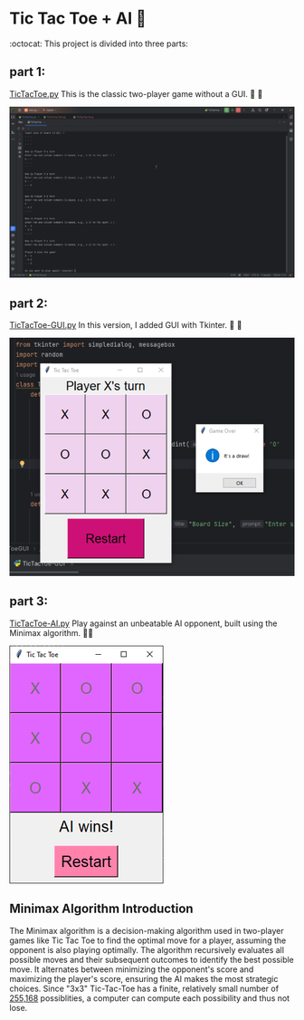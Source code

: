 # Tic Tac Toe + AI :robot:
:octocat:
This project is divided into three parts:

## part 1:
[TicTacToe.py](TicTacToe.py) This is the classic two-player game without a GUI. :girl: :woman:

![TicTacToe](images/TicTacToe.png)

## part 2: 
[TicTacToe-GUI.py](TicTacToe-GUI.py) In this version, I added GUI with Tkinter. :girl: :woman:

![TicTacToe GUI](images/TicTacToe-GUI.png)

## part 3:
[TicTacToe-AI.py](TicTacToe-AI.py) Play against an unbeatable AI opponent, built using the Minimax algorithm. :technologist:

![TicTacToe AI](images/TicTacToe-AI.png)

## Minimax Algorithm Introduction
The Minimax algorithm is a decision-making algorithm used in two-player games like Tic Tac Toe to find the optimal move for a player,
assuming the opponent is also playing optimally. The algorithm recursively evaluates all possible moves and their subsequent outcomes to identify the best possible move.
It alternates between minimizing the opponent's score and maximizing the player's score, ensuring the AI makes the most strategic choices.
Since "3x3" Tic-Tac-Toe has a finite, relatively small number of [255,168](http://www.se16.info/hgb/tictactoe.htm) possiblities, a computer can compute each possibility and thus not lose.
